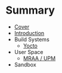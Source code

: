 # Summary

* [Cover](README.md)
* [Introduction](documentation/Introduction.md)
* Build Systems
   * [Yocto](documentation/Yocto.md)
* User Space
   * [MRAA / UPM](documentation/MraaUpm.md)
* Sandbox

